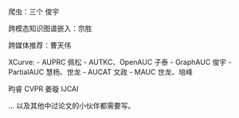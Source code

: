 爬虫：三个 俊宇

跨模态知识图谱嵌入：宗胜

跨媒体推荐：曹天伟

XCurve: 
	- AUPRC 佩松
	- AUTKC、OpenAUC 子泰
	- GraphAUC 俊宇
	- PartialAUC 慧杨、世龙
	- AUCAT 文政
	- MAUC 世龙、培峰
	
昀睿 CVPR
姜璇 IJCAI

...
以及其他中过论文的小伙伴都需要写。
